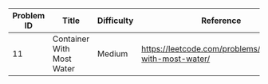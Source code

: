 | Problem ID | Title | Difficulty | Reference
| --- | --- | --- | ---
| 11 | Container With Most Water | Medium | https://leetcode.com/problems/container-with-most-water/
